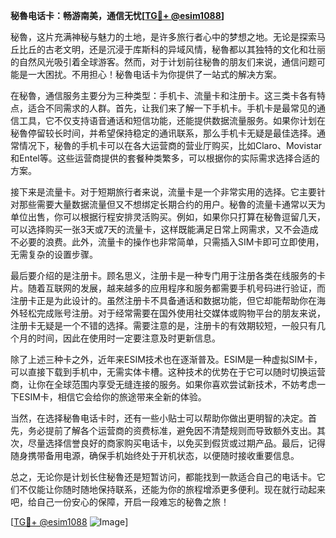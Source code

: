 **秘魯电话卡：畅游南美，通信无忧[[TG💪+ @esim1088](https://t.me/s/esim1088)]**

秘魯，这片充满神秘与魅力的土地，是许多旅行者心中的梦想之地。无论是探索马丘比丘的古老文明，还是沉浸于库斯科的异域风情，秘魯都以其独特的文化和壮丽的自然风光吸引着全球游客。然而，对于计划前往秘魯的朋友们来说，通信问题可能是一大困扰。不用担心！秘魯电话卡为你提供了一站式的解决方案。

在秘魯，通信服务主要分为三种类型：手机卡、流量卡和注册卡。这三类卡各有特点，适合不同需求的人群。首先，让我们来了解一下手机卡。手机卡是最常见的通信工具，它不仅支持语音通话和短信功能，还能提供数据流量服务。如果你计划在秘魯停留较长时间，并希望保持稳定的通讯联系，那么手机卡无疑是最佳选择。通常情况下，秘魯的手机卡可以在各大运营商的营业厅购买，比如Claro、Movistar和Entel等。这些运营商提供的套餐种类繁多，可以根据你的实际需求选择合适的方案。

接下来是流量卡。对于短期旅行者来说，流量卡是一个非常实用的选择。它主要针对那些需要大量数据流量但又不想绑定长期合约的用户。秘魯的流量卡通常以天为单位出售，你可以根据行程安排灵活购买。例如，如果你只打算在秘魯逗留几天，可以选择购买一张3天或7天的流量卡，这样既能满足日常上网需求，又不会造成不必要的浪费。此外，流量卡的操作也非常简单，只需插入SIM卡即可立即使用，无需复杂的设置步骤。

最后要介绍的是注册卡。顾名思义，注册卡是一种专门用于注册各类在线服务的卡片。随着互联网的发展，越来越多的应用程序和服务都需要手机号码进行验证，而注册卡正是为此设计的。虽然注册卡不具备通话和数据功能，但它却能帮助你在海外轻松完成账号注册。对于经常需要在国外使用社交媒体或购物平台的朋友来说，注册卡无疑是一个不错的选择。需要注意的是，注册卡的有效期较短，一般只有几个月的时间，因此在使用时一定要注意及时更新信息。

除了上述三种卡之外，近年来ESIM技术也在逐渐普及。ESIM是一种虚拟SIM卡，可以直接下载到手机中，无需实体卡槽。这种技术的优势在于它可以随时切换运营商，让你在全球范围内享受无缝连接的服务。如果你喜欢尝试新技术，不妨考虑一下ESIM卡，相信它会给你的旅途带来全新的体验。

当然，在选择秘魯电话卡时，还有一些小贴士可以帮助你做出更明智的决定。首先，务必提前了解各个运营商的资费标准，避免因不清楚规则而导致额外支出。其次，尽量选择信誉良好的商家购买电话卡，以免买到假货或过期产品。最后，记得随身携带备用电源，确保手机始终处于开机状态，以便随时接收重要信息。

总之，无论你是计划长住秘魯还是短暂访问，都能找到一款适合自己的电话卡。它们不仅能让你随时随地保持联系，还能为你的旅程增添更多便利。现在就行动起来吧，给自己一份安心的保障，开启一段难忘的秘魯之旅！

[[TG💪+ @esim1088](https://t.me/s/esim1088) ![Image](https://i.postimg.cc/4NQfJmqS/Snipaste-2025-05-13-00-14-12.png)]